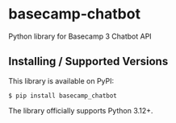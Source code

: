 # basecamp-chatbot
Python library for Basecamp 3 Chatbot API

## Installing / Supported Versions

This library is available on PyPI:

```console
$ pip install basecamp_chatbot
```

The library officially supports Python 3.12+.

